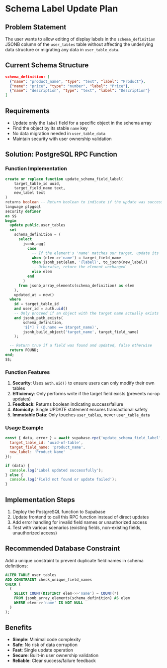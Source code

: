 # Schema Label Update Plan

## Problem Statement
The user wants to allow editing of display labels in the `schema_definition` JSONB column of the `user_tables` table without affecting the underlying data structure or migrating any data in `user_table_data`.

## Current Schema Structure
```json
schema_definition: [
  {"name": "product_name", "type": "text", "label": "Product"},
  {"name": "price", "type": "number", "label": "Price"},
  {"name": "description", "type": "text", "label": "Description"}
]
```

## Requirements
- Update only the `label` field for a specific object in the schema array
- Find the object by its stable `name` key
- No data migration needed in `user_table_data`
- Maintain security with user ownership validation

## Solution: PostgreSQL RPC Function

### Function Implementation
```sql
create or replace function update_schema_field_label(
    target_table_id uuid,
    target_field_name text,
    new_label text
)
returns boolean -- Return boolean to indicate if the update was successful
language plpgsql
security definer
as $$
begin
  update public.user_tables
  set
    schema_definition = (
      select
        jsonb_agg(
          case
            -- If the element's 'name' matches our target, update its 'label'
            when (elem->>'name') = target_field_name
            then jsonb_set(elem, '{label}', to_jsonb(new_label))
            -- Otherwise, return the element unchanged
            else elem
          end
        )
      from jsonb_array_elements(schema_definition) as elem
    ),
    updated_at = now()
  where
    id = target_table_id
    and user_id = auth.uid()
    -- Only proceed if an object with the target name actually exists
    and jsonb_path_exists(
        schema_definition,
        '$[*] ? (@.name == $target_name)',
        jsonb_build_object('target_name', target_field_name)
    );

  -- Return true if a field was found and updated, false otherwise
  return FOUND;
end;
$$;
```

### Function Features
1. **Security**: Uses `auth.uid()` to ensure users can only modify their own tables
2. **Efficiency**: Only performs write if the target field exists (prevents no-op updates)
3. **Feedback**: Returns boolean indicating success/failure
4. **Atomicity**: Single UPDATE statement ensures transactional safety
5. **Immutable Data**: Only touches `user_tables`, never `user_table_data`

### Usage Example
```javascript
const { data, error } = await supabase.rpc('update_schema_field_label', {
  target_table_id: 'uuid-of-table',
  target_field_name: 'product_name',
  new_label: 'Product Name'
});

if (data) {
  console.log('Label updated successfully');
} else {
  console.log('Field not found or update failed');
}
```

## Implementation Steps
1. Deploy the PostgreSQL function to Supabase
2. Update frontend to call this RPC function instead of direct updates
3. Add error handling for invalid field names or unauthorized access
4. Test with various scenarios (existing fields, non-existing fields, unauthorized access)

## Recommended Database Constraint
Add a unique constraint to prevent duplicate field names in schema definitions:
```sql
ALTER TABLE user_tables
ADD CONSTRAINT check_unique_field_names
CHECK (
  (
    SELECT COUNT(DISTINCT elem->>'name') = COUNT(*)
    FROM jsonb_array_elements(schema_definition) AS elem
    WHERE elem->>'name' IS NOT NULL
  )
);
```

## Benefits
- **Simple**: Minimal code complexity
- **Safe**: No risk of data corruption
- **Fast**: Single update operation
- **Secure**: Built-in user ownership validation
- **Reliable**: Clear success/failure feedback